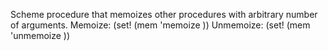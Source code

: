 Scheme procedure that memoizes other procedures with arbitrary number of arguments.
Memoize: (set! <name> (mem 'memoize <procedure>))
Unmemoize: (set! <name> (mem 'unmemoize <procedure>))